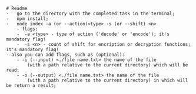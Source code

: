     # Readme
    -   go to the directory with the completed task in the terminal;
    -   npm install;
    -   node index -a (or --action)<type> -s (or --shift) <n>
        - flags:
        -  -a <type> - type of action ('decode' or 'encode'); it's mandatory flag!
        -  -s <n> - count of shift for encription or decryption functions; it's mandatory flag!
    - also you can add flags, such as (optional): 
        - -i (--input) <./file name.txt> the name of the file 
            (with a path relative to the current directory) which will be read;
        - -o (--output) <./file name.txt> the name of the file 
            (with a path relative to the current directory) in which will be return a result;
    